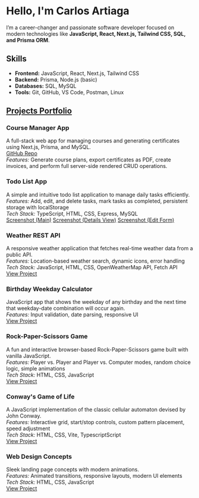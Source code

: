 <h1>Hello, I'm Carlos Artiaga</h1>

<p>
  I’m a career-changer and passionate software developer focused on modern technologies like
  <strong>JavaScript, React, Next.js, Tailwind CSS, SQL, and Prisma ORM</strong>.
</p>

<h2>Skills</h2>
<ul>
  <li><strong>Frontend:</strong> JavaScript, React, Next.js, Tailwind CSS</li>
  <li><strong>Backend:</strong> Prisma, Node.js (basic)</li>
  <li><strong>Databases:</strong> SQL, MySQL</li>
  <li><strong>Tools:</strong> Git, GitHub, VS Code, Postman, Linux</li>
</ul>

<h2><a href="https://scralegi.github.io/ScraleGi/">Projects Portfolio</a></h2>

<h3>Course Manager App</h3>
<p>
  A full-stack web app for managing courses and generating certificates using Next.js, Prisma, and MySQL.<br>
  <a href="https://github.com/ScraleGi/mod_KVS">GitHub Repo</a><br>
  <em>Features:</em> Generate course plans, export certificates as PDF, create invoices, and perform full server-side rendered CRUD operations.
</p>

<h3>Todo List App</h3>
<p>
  A simple and intuitive todo list application to manage daily tasks efficiently.<br>
  <em>Features:</em> Add, edit, and delete tasks, mark tasks as completed, persistent storage with localStorage<br>
  <em>Tech Stack:</em> TypeScript, HTML, CSS, Express, MySQL<br>
  <a href="projects/todo_app/screenshots/main.png">Screenshot (Main)</a>
  <a href="projects/todo_app/screenshots/details.png">Screenshot (Details View)</a>
  <a href="projects/todo_app/screenshots/edit.png">Screenshot (Edit Form)</a>
</p>

<h3>Weather REST API</h3>
<p>
  A responsive weather application that fetches real-time weather data from a public API.<br>
  <em>Features:</em> Location-based weather search, dynamic icons, error handling<br>
  <em>Tech Stack:</em> JavaScript, HTML, CSS, OpenWeatherMap API, Fetch API<br>
  <a href="projects/weather_api/fetchAPIWeather.html">View Project</a>
</p>

<h3>Birthday Weekday Calculator</h3>
<p>
  JavaScript app that shows the weekday of any birthday and the next time that weekday-date combination will occur again.<br>
  <em>Features:</em> Input validation, date parsing, responsive UI<br>
  <a href="projects/birthday_calculator/calendarAPP_v04.html">View Project</a>
</p>

<h3>Rock-Paper-Scissors Game</h3>
<p>
  A fun and interactive browser-based Rock-Paper-Scissors game built with vanilla JavaScript.<br>
  <em>Features:</em> Player vs. Player and Player vs. Computer modes, random choice logic, simple animations<br>
  <em>Tech Stack:</em> HTML, CSS, JavaScript<br>
  <a href="projects/rock_paper_scissors/rps.html">View Project</a>
</p>

<h3>Conway's Game of Life</h3>
<p>
  A JavaScript implementation of the classic cellular automaton devised by John Conway.<br>
  <em>Features:</em> Interactive grid, start/stop controls, custom pattern placement, speed adjustment<br>
  <em>Tech Stack:</em> HTML, CSS, Vite, TypescriptScript<br>
  <a href="projects/game_of_life/index.html">View Project</a>
</p>

<h3>Web Design Concepts</h3>
<p>
  Sleek landing page concepts with modern animations.<br>
  <em>Features:</em> Animated transitions, responsive layouts, modern UI elements<br>
  <em>Tech Stack:</em> HTML, CSS, JavaScript<br>
  <a href="projects/web_design/animatedPage01.html">View Project</a>
</p>